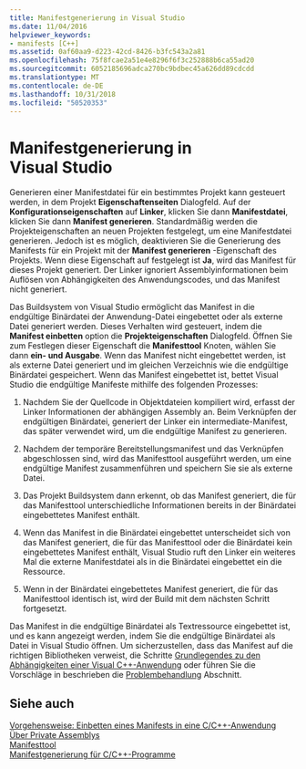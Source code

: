 ```yaml
---
title: Manifestgenerierung in Visual Studio
ms.date: 11/04/2016
helpviewer_keywords:
- manifests [C++]
ms.assetid: 0af60aa9-d223-42cd-8426-b3fc543a2a81
ms.openlocfilehash: 75f8fcae2a51e4e8296f6f3c252888b6ca55ad20
ms.sourcegitcommit: 6052185696adca270bc9bdbec45a626dd89cdcdd
ms.translationtype: MT
ms.contentlocale: de-DE
ms.lasthandoff: 10/31/2018
ms.locfileid: "50520353"
---
```

# <a name="manifest-generation-in-visual-studio"></a>Manifestgenerierung in Visual Studio

Generieren einer Manifestdatei für ein bestimmtes Projekt kann gesteuert werden, in dem Projekt **Eigenschaftenseiten** Dialogfeld. Auf der **Konfigurationseigenschaften** auf **Linker**, klicken Sie dann **Manifestdatei**, klicken Sie dann **Manifest generieren**. Standardmäßig werden die Projekteigenschaften an neuen Projekten festgelegt, um eine Manifestdatei generieren. Jedoch ist es möglich, deaktivieren Sie die Generierung des Manifests für ein Projekt mit der **Manifest generieren** -Eigenschaft des Projekts. Wenn diese Eigenschaft auf festgelegt ist **Ja**, wird das Manifest für dieses Projekt generiert. Der Linker ignoriert Assemblyinformationen beim Auflösen von Abhängigkeiten des Anwendungscodes, und das Manifest nicht generiert.

Das Buildsystem von Visual Studio ermöglicht das Manifest in die endgültige Binärdatei der Anwendung-Datei eingebettet oder als externe Datei generiert werden. Dieses Verhalten wird gesteuert, indem die **Manifest einbetten** option die **Projekteigenschaften** Dialogfeld. Öffnen Sie zum Festlegen dieser Eigenschaft die **Manifesttool** Knoten, wählen Sie dann **ein- und Ausgabe**. Wenn das Manifest nicht eingebettet werden, ist als externe Datei generiert und im gleichen Verzeichnis wie die endgültige Binärdatei gespeichert. Wenn das Manifest eingebettet ist, bettet Visual Studio die endgültige Manifeste mithilfe des folgenden Prozesses:

1. Nachdem Sie der Quellcode in Objektdateien kompiliert wird, erfasst der Linker Informationen der abhängigen Assembly an. Beim Verknüpfen der endgültigen Binärdatei, generiert der Linker ein intermediate-Manifest, das später verwendet wird, um die endgültige Manifest zu generieren.

1. Nachdem der temporäre Bereitstellungsmanifest und das Verknüpfen abgeschlossen sind, wird das Manifesttool ausgeführt werden, um eine endgültige Manifest zusammenführen und speichern Sie sie als externe Datei.

1. Das Projekt Buildsystem dann erkennt, ob das Manifest generiert, die für das Manifesttool unterschiedliche Informationen bereits in der Binärdatei eingebettetes Manifest enthält.

1. Wenn das Manifest in die Binärdatei eingebettet unterscheidet sich von das Manifest generiert, die für das Manifesttool oder die Binärdatei kein eingebettetes Manifest enthält, Visual Studio ruft den Linker ein weiteres Mal die externe Manifestdatei als in die Binärdatei eingebettet ein die Ressource.

1. Wenn in der Binärdatei eingebettetes Manifest generiert, die für das Manifesttool identisch ist, wird der Build mit dem nächsten Schritt fortgesetzt.

Das Manifest in die endgültige Binärdatei als Textressource eingebettet ist, und es kann angezeigt werden, indem Sie die endgültige Binärdatei als Datei in Visual Studio öffnen. Um sicherzustellen, dass das Manifest auf die richtigen Bibliotheken verweist, die Schritte [Grundlegendes zu den Abhängigkeiten einer Visual C++-Anwendung](../ide/understanding-the-dependencies-of-a-visual-cpp-application.md) oder führen Sie die Vorschläge in beschrieben die [Problembehandlung](../build/troubleshooting-c-cpp-isolated-applications-and-side-by-side-assemblies.md) Abschnitt.

## <a name="see-also"></a>Siehe auch

[Vorgehensweise: Einbetten eines Manifests in eine C/C++-Anwendung](../build/how-to-embed-a-manifest-inside-a-c-cpp-application.md)<br/>
[Über Private Assemblys](/windows/desktop/SbsCs/about-private-assemblies-)<br/>
[Manifesttool](/windows/desktop/SbsCs/mt-exe)<br/>
[Manifestgenerierung für C/C++-Programme](../build/understanding-manifest-generation-for-c-cpp-programs.md)